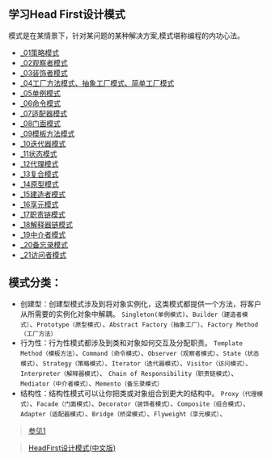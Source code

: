 ## 学习Head First设计模式
模式是在某情景下，针对某问题的某种解决方案,模式堪称编程的内功心法。

- [_01策略模式](_01)
- [_02观察者模式](_02)
- [_03装饰者模式](_03)
- [_04工厂方法模式、抽象工厂模式、简单工厂模式](_04)
- [_05单例模式](_05)
- [_06命令模式](_06)
- [_07适配器模式](_07)
- [_08门面模式](_08)
- [_09模板方法模式](_09)
- [_10迭代器模式](_10)
- [_11状态模式](_11)
- [_12代理模式](_12)
- [_13复合模式](_13)
- [_14原型模式](_14)
- [_15建造者模式](_15)
- [_16享元模式](_16)
- [_17职责链模式](_17)
- [_18解释器链模式](_18)
- [_19中介者模式](_19)
- [_20备忘录模式](_20)
- [_21访问者模式](_21)

## 模式分类：

- 创建型：创建型模式涉及到将对象实例化，这类模式都提供一个方法，将客户从所需要的实例化对象中解耦。
`Singleton(单例模式)`、`Builder（建造者模式）`、`Prototype（原型模式）`、`Abstract Factory（抽象工厂）`、`Factory Method（工厂方法）`
- 行为性：行为性模式都涉及到类和对象如何交互及分配职责。
`Template Method（模板方法）`、`Command（命令模式）`、`Observer（观察者模式）`、`State（状态模式）`、`Strategy（策略模式）`、`Iterator（迭代器模式）`、`Visitor（访问模式）`、`Interpreter（解释器模式）`、
`Chain of Responsibility（职责链模式）`、`Mediator（中介者模式）`、`Memento（备忘录模式）`
- 结构性：结构性模式可以让你把类或对象组合到更大的结构中。
`Proxy（代理模式）`、`Facade（门面模式）`、`Decorator（装饰者模式）`、`Composite（组合模式）`、`Adapter（适配器模式）`、`Bridge（桥梁模式）`、`Flyweight（享元模式）`、

> [参见1][1]

> [HeadFirst设计模式(中文版)][2]

[1]:https://blog.csdn.net/lovelion/article/details/17517213
[2]:http://bestcbooks.com/B0011FBU34/